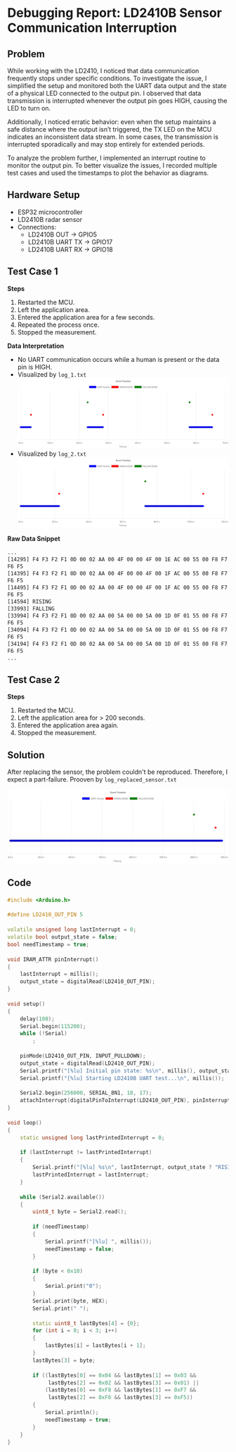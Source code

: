 # Debugging Report: LD2410B Sensor Communication Interruption

## Problem

While working with the LD2410, I noticed that data communication frequently stops under specific conditions. To investigate the issue, I simplified the setup and monitored both the UART data output and the state of a physical LED connected to the output pin. I observed that data transmission is interrupted whenever the output pin goes HIGH, causing the LED to turn on.

Additionally, I noticed erratic behavior: even when the setup maintains a safe distance where the output isn’t triggered, the TX LED on the MCU indicates an inconsistent data stream. In some cases, the transmission is interrupted sporadically and may stop entirely for extended periods.

To analyze the problem further, I implemented an interrupt routine to monitor the output pin. To better visualize the issues, I recorded multiple test cases and used the timestamps to plot the behavior as diagrams.

## Hardware Setup

- ESP32 microcontroller
- LD2410B radar sensor
- Connections:
  - LD2410B OUT → GPIO5
  - LD2410B UART TX → GPIO17
  - LD2410B UART RX → GPIO18

## Test Case 1

**Steps**

1. Restarted the MCU.
2. Left the application area.
3. Entered the application area for a few seconds.
4. Repeated the process once.
5. Stopped the measurement.

**Data Interpretation**

- No UART communication occurs while a human is present or the data pin is HIGH.
- Visualized by `log_1.txt`
  ![plot_1.png](plots/plot_1.png)
- Visualized by `log_2.txt`
  ![plot_2.png](plots/plot_2.png)

**Raw Data Snippet**

```
...
[14295] F4 F3 F2 F1 0D 00 02 AA 00 4F 00 00 4F 00 1E AC 00 55 00 F8 F7 F6 F5
[14395] F4 F3 F2 F1 0D 00 02 AA 00 4F 00 00 4F 00 1F AC 00 55 00 F8 F7 F6 F5
[14495] F4 F3 F2 F1 0D 00 02 AA 00 4F 00 00 4F 00 1F AC 00 55 00 F8 F7 F6 F5
[14594] RISING
[33993] FALLING
[33994] F4 F3 F2 F1 0D 00 02 AA 00 5A 00 00 5A 00 1D 0F 01 55 00 F8 F7 F6 F5
[34094] F4 F3 F2 F1 0D 00 02 AA 00 5A 00 00 5A 00 1D 0F 01 55 00 F8 F7 F6 F5
[34194] F4 F3 F2 F1 0D 00 02 AA 00 5A 00 00 5A 00 1D 0F 01 55 00 F8 F7 F6 F5
...
```

## Test Case 2

**Steps**

1. Restarted the MCU.
2. Left the application area for > 200 seconds.
3. Entered the application area again.
4. Stopped the measurement.

## Solution

After replacing the sensor, the problem couldn't be reproduced. Therefore, I expect a part-failure. Prooven by `log_replaced_sensor.txt`

![plot_replaced_sensor.png](plots/plot_replaced_sensor.png)

## Code

```cpp
#include <Arduino.h>

#define LD2410_OUT_PIN 5

volatile unsigned long lastInterrupt = 0;
volatile bool output_state = false;
bool needTimestamp = true;

void IRAM_ATTR pinInterrupt()
{
    lastInterrupt = millis();
    output_state = digitalRead(LD2410_OUT_PIN);
}

void setup()
{
    delay(100);
    Serial.begin(115200);
    while (!Serial)
        ;

    pinMode(LD2410_OUT_PIN, INPUT_PULLDOWN);
    output_state = digitalRead(LD2410_OUT_PIN);
    Serial.printf("[%lu] Initial pin state: %s\n", millis(), output_state ? "HIGH" : "LOW");
    Serial.printf("[%lu] Starting LD2410B UART test...\n", millis());

    Serial2.begin(256000, SERIAL_8N1, 18, 17);
    attachInterrupt(digitalPinToInterrupt(LD2410_OUT_PIN), pinInterrupt, CHANGE);
}

void loop()
{
    static unsigned long lastPrintedInterrupt = 0;

    if (lastInterrupt != lastPrintedInterrupt)
    {
        Serial.printf("[%lu] %s\n", lastInterrupt, output_state ? "RISING" : "FALLING");
        lastPrintedInterrupt = lastInterrupt;
    }

    while (Serial2.available())
    {
        uint8_t byte = Serial2.read();

        if (needTimestamp)
        {
            Serial.printf("[%lu] ", millis());
            needTimestamp = false;
        }

        if (byte < 0x10)
        {
            Serial.print("0");
        }
        Serial.print(byte, HEX);
        Serial.print(" ");

        static uint8_t lastBytes[4] = {0};
        for (int i = 0; i < 3; i++)
        {
            lastBytes[i] = lastBytes[i + 1];
        }
        lastBytes[3] = byte;

        if ((lastBytes[0] == 0x04 && lastBytes[1] == 0x03 &&
             lastBytes[2] == 0x02 && lastBytes[3] == 0x01) ||
            (lastBytes[0] == 0xF8 && lastBytes[1] == 0xF7 &&
             lastBytes[2] == 0xF6 && lastBytes[3] == 0xF5))
        {
            Serial.println();
            needTimestamp = true;
        }
    }
}
```
